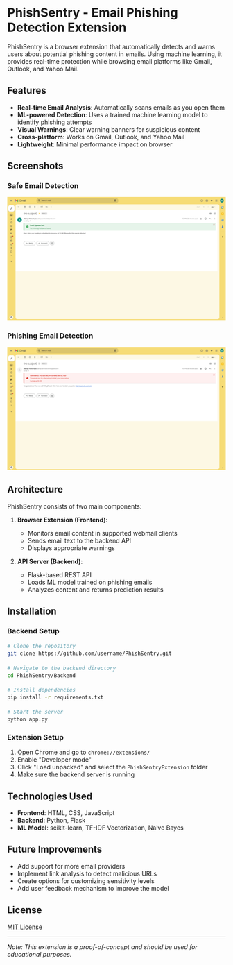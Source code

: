 # PhishSentry - Email Phishing Detection Extension

PhishSentry is a browser extension that automatically detects and warns users about potential phishing content in emails. Using machine learning, it provides real-time protection while browsing email platforms like Gmail, Outlook, and Yahoo Mail.

## Features

- **Real-time Email Analysis**: Automatically scans emails as you open them
- **ML-powered Detection**: Uses a trained machine learning model to identify phishing attempts
- **Visual Warnings**: Clear warning banners for suspicious content
- **Cross-platform**: Works on Gmail, Outlook, and Yahoo Mail
- **Lightweight**: Minimal performance impact on browser

## Screenshots

### Safe Email Detection
![Safe Email Detection](./mail.google.com_mail_u_0__tab=rm&ogbl(High%20res)%20(1).png)

### Phishing Email Detection
![Phishing Email Detection](./mail.google.com_mail_u_0__tab=rm&ogbl(High%20res).png)

## Architecture

PhishSentry consists of two main components:

1. **Browser Extension (Frontend)**: 
   - Monitors email content in supported webmail clients
   - Sends email text to the backend API
   - Displays appropriate warnings

2. **API Server (Backend)**:
   - Flask-based REST API
   - Loads ML model trained on phishing emails
   - Analyzes content and returns prediction results

## Installation

### Backend Setup
```bash
# Clone the repository
git clone https://github.com/username/PhishSentry.git

# Navigate to the backend directory
cd PhishSentry/Backend

# Install dependencies
pip install -r requirements.txt

# Start the server
python app.py
```

### Extension Setup
1. Open Chrome and go to `chrome://extensions/`
2. Enable "Developer mode"
3. Click "Load unpacked" and select the `PhishSentryExtension` folder
4. Make sure the backend server is running

## Technologies Used

- **Frontend**: HTML, CSS, JavaScript
- **Backend**: Python, Flask
- **ML Model**: scikit-learn, TF-IDF Vectorization, Naive Bayes

## Future Improvements

- Add support for more email providers
- Implement link analysis to detect malicious URLs
- Create options for customizing sensitivity levels
- Add user feedback mechanism to improve the model

## License

[MIT License](LICENSE)

---

*Note: This extension is a proof-of-concept and should be used for educational purposes.* 